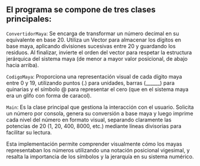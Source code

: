 ## El programa se compone de tres clases principales:

`ConvertidorMaya`: Se encarga de transformar un número decimal en su equivalente en base 20. Utiliza un Vector<Integer> para almacenar los dígitos en base maya, aplicando divisiones sucesivas entre 20 y guardando los residuos. Al finalizar, invierte el orden del vector para respetar la estructura jerárquica del sistema maya (de menor a mayor valor posicional, de abajo hacia arriba).

`CodigoMaya`: Proporciona una representación visual de cada dígito maya entre 0 y 19, utilizando puntos (.) para unidades, barras (______) para quinarias y el símbolo @ para representar el cero (que en el sistema maya era un glifo con forma de caracol).

`Main`: Es la clase principal que gestiona la interacción con el usuario. Solicita un número por consola, genera su conversión a base maya y luego imprime cada nivel del número en formato visual, separando claramente las potencias de 20 (1, 20, 400, 8000, etc.) mediante líneas divisorias para facilitar su lectura.

Esta implementación permite comprender visualmente cómo los mayas representaban los números utilizando una notación posicional vigesimal, y resalta la importancia de los símbolos y la jerarquía en su sistema numérico.
